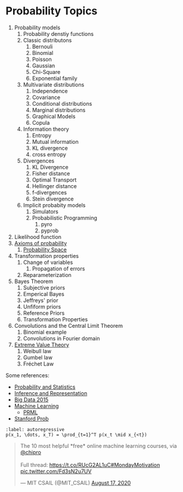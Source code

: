 # Probability Topics

1. Probability models
    1. Probability denstiy functions
    1. Classic distributons
        1. Bernouli 
        1. Binomial
        1. Poisson
        1. Gaussian
        1. Chi-Square
        1. Exponential family
    1. Multivariate distributions
        1. Independence
        1. Covariance
        1. Conditional distributions
        1. Marginal distributions
        1. Graphical Models
        1. Copula
    1. Information theory
        1. Entropy
        1. Mutual information
        1. KL divergence
        1. cross entropy
    1. Divergences
        1. KL Divergence
        1. Fisher distance
        1. Optimal Transport
        1. Hellinger distance
        1. f-divergences
        1. Stein divergence
    1. Implicit probabity models
        1. Simulators
        1. Probabilistic Programming
            1. pyro
            1. pyprob
1. Likelihood function
1. [Axioms of probability](https://en.wikipedia.org/wiki/Probability_axioms)
    1. [Probability Space](https://en.wikipedia.org/wiki/Probability_space)
1. Transformation properties
    1. Change of variables
        1. Propagation of errors
    1. Reparameterization
1. Bayes Theorem
    1. Subjective priors
    1. Emperical Bayes
    1. Jeffreys' prior
    1. Unfiform priors
    1. Reference Priors
    1. Transformation Properties
1. Convolutions and the Central Limit Theorem
    1. Binomial example
    1. Convolutions in Fourier domain
1. [Extreme Value Theory](https://en.wikipedia.org/wiki/Extreme_value_theory)
    1. Weibull law
    1. Gumbel law
    1. Fréchet Law




Some references:
 * [Probability and Statistics](https://cims.nyu.edu/~cfgranda/pages/DSGA1002_fall17/index.html)
 * [Inference and Representation](https://inf16nyu.github.io/home/)
 * [Big Data 2015](https://www.vistrails.org/index.php/Course:_Big_Data_2015)
 * [Machine Learning](https://davidrosenberg.github.io/ml2017/#resources)
     * [PRML](https://github.com/cranmer/PRML)
 * [Stanford Prob](http://cs229.stanford.edu/section/cs229-prob.pdf) 

 ```{math}
:label: autoregressive
p(x_1, \dots, x_T) = \prod_{t=1}^T p(x_t \mid x_{<t})
```

<blockquote class="twitter-tweet"><p lang="en" dir="ltr">The 10 most helpful *free* online machine learning courses, via <a href="https://twitter.com/chipro?ref_src=twsrc%5Etfw">@chipro</a><br><br>Full thread: <a href="https://t.co/RUcG2AL1uC">https://t.co/RUcG2AL1uC</a><a href="https://twitter.com/hashtag/MondayMotivation?src=hash&amp;ref_src=twsrc%5Etfw">#MondayMotivation</a> <a href="https://t.co/Fd3sN2u7UV">pic.twitter.com/Fd3sN2u7UV</a></p>&mdash; MIT CSAIL (@MIT_CSAIL) <a href="https://twitter.com/MIT_CSAIL/status/1295391687783718914?ref_src=twsrc%5Etfw">August 17, 2020</a></blockquote> <script async src="https://platform.twitter.com/widgets.js" charset="utf-8"></script>